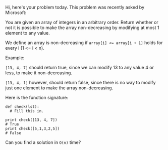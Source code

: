 Hi, here's your problem today. This problem was recently asked by Microsoft:

You are given an array of integers in an arbitrary order. Return whether or not it is possible to make the array non-decreasing by modifying at most 1 element to any value.

We define an array is non-decreasing if `array[i] <= array[i + 1]` holds for every i (1 <= i < n).

Example:

`[13, 4, 7]` should return true, since we can modify 13 to any value 4 or less, to make it non-decreasing.

`[13, 4, 1]` however, should return false, since there is no way to modify just one element to make the array non-decreasing.

Here is the function signature:
```
def check(lst):
  # Fill this in.

print check([13, 4, 7])
# True
print check([5,1,3,2,5])
# False
```
Can you find a solution in `O(n)` time?